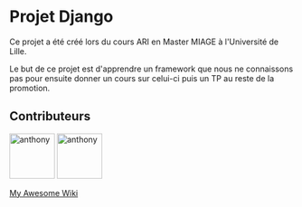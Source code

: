 # Projet Django

Ce projet a été créé lors du cours ARI en Master MIAGE à l'Université de Lille.

Le but de ce projet est d'apprendre un framework que nous ne connaissons pas pour ensuite donner un cours sur celui-ci puis un TP au reste de la promotion.

## Contributeurs 
<a href="https://github.com/anthonycouture"><img src="https://avatars.githubusercontent.com/u/30239710?v=4" title="anthony" width="80" height="80"></a>
<a href="https://github.com/FlorianBarbet"><img src="https://avatars.githubusercontent.com/u/28789447?v=4" title="anthony" width="80" height="80"></a>



[My Awesome Wiki](../../wiki)